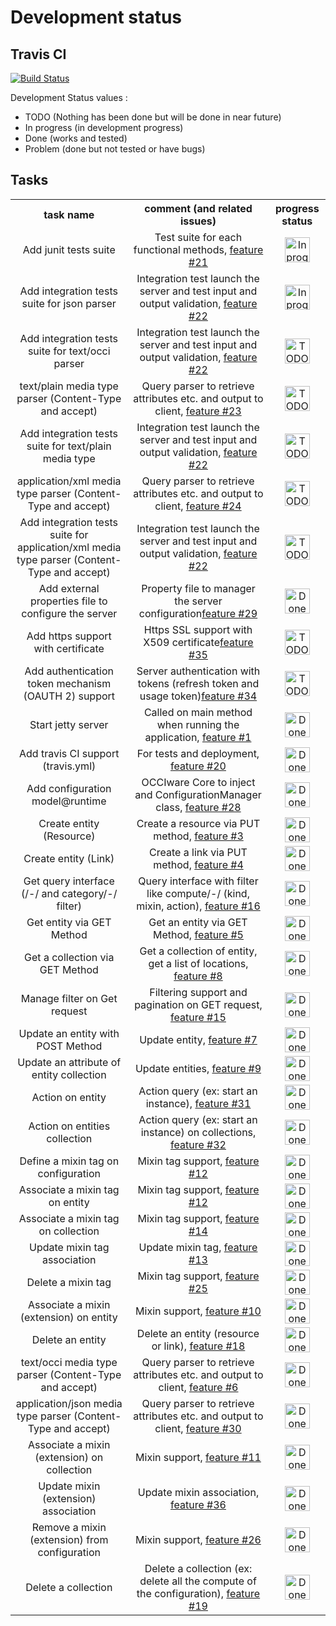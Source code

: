 # Development status
## Travis CI
[![Build Status](https://travis-ci.org/cgourdin/MartServer.svg?branch=master)](https://travis-ci.org/cgourdin/MartServer)

Development Status values :
* TODO (Nothing has been done but will be done in near future)
* In progress (in development progress)
* Done (works and tested)
* Problem (done but not tested or have bugs)

## Tasks
<table>
    <th>task name</th>
    <th>comment (and related issues)</th>
    <th>progress status</th>
    <tr>
        <td align="center">Add junit tests suite</td>
        <td align="center">Test suite for each functional methods, <a href="https://github.com/cgourdin/MartServer/issues/21">feature #21</a></td>
        <td align="center"><img src="https://raw.github.com/cgourdin/MartServer/master/doc/inprogress.png" alt="In progress" height="40" width="auto" /></td>
    </tr>
    <tr>
        <td align="center">Add integration tests suite for json parser</td>
        <td align="center">Integration test launch the server and test input and output validation, <a href="https://github.com/cgourdin/MartServer/issues/22">feature #22</a></td>
        <td align="center"><img src="https://raw.github.com/cgourdin/MartServer/master/doc/inprogress.png" alt="In progress" height="40" width="auto" /></td>
    </tr>
    <tr>
        <td align="center">Add integration tests suite for text/occi parser</td>
        <td align="center">Integration test launch the server and test input and output validation, <a href="https://github.com/cgourdin/MartServer/issues/22">feature #22</a></td>
        <td align="center"><img src="https://raw.github.com/cgourdin/MartServer/master/doc/todo.png" alt="TODO" height="40" width="auto" /></td>
    </tr>
    <tr>
        <td align="center">text/plain media type parser (Content-Type and accept)</td>
        <td align="center">Query parser to retrieve attributes etc. and output to client, <a href="https://github.com/cgourdin/MartServer/issues/23">feature #23</a></td>
        <td align="center"><img src="https://raw.github.com/cgourdin/MartServer/master/doc/todo.png" alt="TODO" height="40" width="auto" /></td>
    </tr>
    <tr>
        <td align="center">Add integration tests suite for text/plain media type</td>
        <td align="center">Integration test launch the server and test input and output validation,  <a href="https://github.com/cgourdin/MartServer/issues/22">feature #22</a></td>
        <td align="center"><img src="https://raw.github.com/cgourdin/MartServer/master/doc/todo.png" alt="TODO" height="40" width="auto" /></td>
    </tr>
    <tr>
        <td align="center">application/xml media type parser (Content-Type and accept)</td>
        <td align="center">Query parser to retrieve attributes etc. and output to client, <a href="https://github.com/cgourdin/MartServer/issues/24">feature #24</a></td>
        <td align="center"><img src="https://raw.github.com/cgourdin/MartServer/master/doc/todo.png" alt="TODO" height="40" width="auto" /></td>
    </tr>
    <tr>
        <td align="center">Add integration tests suite for application/xml media type parser (Content-Type and accept)</td>
        <td align="center">Integration test launch the server and test input and output validation, <a href="https://github.com/cgourdin/MartServer/issues/22">feature #22</a></td>
        <td align="center"><img src="https://raw.github.com/cgourdin/MartServer/master/doc/todo.png" alt="TODO" height="40" width="auto" /></td>
    </tr>
    <tr>
        <td align="center">Add external properties file to configure the server</td>
        <td align="center">Property file to manager the server configuration<a href="https://github.com/cgourdin/MartServer/issues/29">feature #29</a></td>
        <td align="center"><img src="https://raw.github.com/cgourdin/MartServer/master/doc/done.png" alt="Done" height="40" width="auto" /></td>
    </tr>
    <tr>
        <td align="center">Add https support with certificate</td>
        <td align="center">Https SSL support with X509 certificate<a href="https://github.com/cgourdin/MartServer/issues/35">feature #35</a></td>
        <td align="center"><img src="https://raw.github.com/cgourdin/MartServer/master/doc/todo.png" alt="TODO" height="40" width="auto" /></td>
    </tr>
    <tr>
        <td align="center">Add authentication token mechanism (OAUTH 2) support</td>
        <td align="center">Server authentication with tokens (refresh token and usage token)<a href="https://github.com/cgourdin/MartServer/issues/34">feature #34</a></td>
        <td align="center"><img src="https://raw.github.com/cgourdin/MartServer/master/doc/todo.png" alt="TODO" height="40" width="auto" /></td>
    </tr>
    <tr>
        <td align="center">Start jetty server</td>
        <td align="center">Called on main method when running the application, <a href="https://github.com/cgourdin/MartServer/issues/1">feature #1</a></td>
        <td align="center"><img src="https://raw.github.com/cgourdin/MartServer/master/doc/done.png" alt="Done" height="40" width="auto" /></td>
    </tr>
    <tr>
        <td align="center">Add travis CI support (travis.yml)</td>
        <td align="center">For tests and deployment, <a href="https://github.com/cgourdin/MartServer/issues/20">feature #20</a></td>
        <td align="center"><img src="https://raw.github.com/cgourdin/MartServer/master/doc/done.png" alt="Done" height="40" width="auto" /></td>
    </tr>
    <tr>
        <td align="center">Add configuration model@runtime</td>
        <td align="center">OCCIware Core to inject and ConfigurationManager class, <a href="https://github.com/cgourdin/MartServer/issues/28">feature #28</a></td>
        <td align="center"><img src="https://raw.github.com/cgourdin/MartServer/master/doc/done.png" alt="Done" height="40" width="auto" /></td>
    </tr>
    <tr>
        <td align="center">Create entity (Resource)</td>
        <td align="center">Create a resource via PUT method, <a href="https://github.com/cgourdin/MartServer/issues/3">feature #3</a></td>
        <td align="center"><img src="https://raw.github.com/cgourdin/MartServer/master/doc/done.png" alt="Done" height="40" width="auto" /></td>
    </tr>
    <tr>
        <td align="center">Create entity (Link)</td>
        <td align="center">Create a link via PUT method, <a href="https://github.com/cgourdin/MartServer/issues/4">feature #4</a></td>
        <td align="center"><img src="https://raw.github.com/cgourdin/MartServer/master/doc/done.png" alt="Done" height="40" width="auto" /></td>
    </tr>
    <tr>
        <td align="center">Get query interface (/-/ and category/-/ filter)</td>
        <td align="center">Query interface with filter like compute/-/ (kind, mixin, action), <a href="https://github.com/cgourdin/MartServer/issues/5">feature #16</a></td>
        <td align="center"><img src="https://raw.github.com/cgourdin/MartServer/master/doc/done.png" alt="Done" height="40" width="auto" /></td>
    </tr>
    <tr>
        <td align="center">Get entity via GET Method</td>
        <td align="center">Get an entity via GET Method, <a href="https://github.com/cgourdin/MartServer/issues/5">feature #5</a></td>
        <td align="center"><img src="https://raw.github.com/cgourdin/MartServer/master/doc/done.png" alt="Done" height="40" width="auto" /></td>
    </tr>
    <tr>
        <td align="center">Get a collection via GET Method</td>
        <td align="center">Get a collection of entity, get a list of locations, <a href="https://github.com/cgourdin/MartServer/issues/8">feature #8</a></td>
        <td align="center"><img src="https://raw.github.com/cgourdin/MartServer/master/doc/done.png" alt="Done" height="40" width="auto" /></td>
    </tr>
    <tr>
        <td align="center">Manage filter on Get request</td>
        <td align="center">Filtering support and pagination on GET request, <a href="https://github.com/cgourdin/MartServer/issues/15">feature #15</a></td>
        <td align="center"><img src="https://raw.github.com/cgourdin/MartServer/master/doc/done.png" alt="Done" height="40" width="auto" /></td>
    </tr>
    <tr>
        <td align="center">Update an entity with POST Method</td>
        <td align="center">Update entity, <a href="https://github.com/cgourdin/MartServer/issues/7">feature #7</a></td>
        <td align="center"><img src="https://raw.github.com/cgourdin/MartServer/master/doc/done.png" alt="Done" height="40" width="auto" /></td>
    </tr>
    <tr>
        <td align="center">Update an attribute of entity collection</td>
        <td align="center">Update entities, <a href="https://github.com/cgourdin/MartServer/issues/9">feature #9</a></td>
        <td align="center"><img src="https://raw.github.com/cgourdin/MartServer/master/doc/done.png" alt="Done" height="40" width="auto" /></td>
    </tr>
    <tr>
        <td align="center">Action on entity</td>
        <td align="center">Action query (ex: start an instance), <a href="https://github.com/cgourdin/MartServer/issues/31">feature #31</a></td>
        <td align="center"><img src="https://raw.github.com/cgourdin/MartServer/master/doc/done.png" alt="Done" height="40" width="auto" /></td>
    </tr>
    <tr>
        <td align="center">Action on entities collection</td>
        <td align="center">Action query (ex: start an instance) on collections, <a href="https://github.com/cgourdin/MartServer/issues/32">feature #32</a></td>
        <td align="center"><img src="https://raw.github.com/cgourdin/MartServer/master/doc/done.png" alt="Done" height="40" width="auto" /></td>
    </tr>
    <tr>
        <td align="center">Define a mixin tag on configuration</td>
        <td align="center">Mixin tag support, <a href="https://github.com/cgourdin/MartServer/issues/12">feature #12</a></td>
        <td align="center"><img src="https://raw.github.com/cgourdin/MartServer/master/doc/done.png" alt="Done" height="40" width="auto" /></td>
    </tr>
    <tr>
        <td align="center">Associate a mixin tag on entity</td>
        <td align="center">Mixin tag support, <a href="https://github.com/cgourdin/MartServer/issues/12">feature #12</a></td>
        <td align="center"><img src="https://raw.github.com/cgourdin/MartServer/master/doc/done.png" alt="Done" height="40" width="auto" /></td>
    </tr>
    <tr>
        <td align="center">Associate a mixin tag on collection</td>
        <td align="center">Mixin tag support, <a href="https://github.com/cgourdin/MartServer/issues/14">feature #14</a></td>
        <td align="center"><img src="https://raw.github.com/cgourdin/MartServer/master/doc/done.png" alt="Done" height="40" width="auto" /></td>
    </tr>
    <tr>
        <td align="center">Update mixin tag association</td>
        <td align="center">Update mixin tag, <a href="https://github.com/cgourdin/MartServer/issues/13">feature #13</a></td>
        <td align="center"><img src="https://raw.github.com/cgourdin/MartServer/master/doc/done.png" alt="Done" height="40" width="auto" /></td>
    </tr>
    <tr>
        <td align="center">Delete a mixin tag</td>
        <td align="center">Mixin tag support, <a href="https://github.com/cgourdin/MartServer/issues/25">feature #25</a></td>
        <td align="center"><img src="https://raw.github.com/cgourdin/MartServer/master/doc/done.png" alt="Done" height="40" width="auto" /></td>
    </tr>
    <tr>
        <td align="center">Associate a mixin (extension) on entity</td>
        <td align="center">Mixin support, <a href="https://github.com/cgourdin/MartServer/issues/10">feature #10</a></td>
        <td align="center"><img src="https://raw.github.com/cgourdin/MartServer/master/doc/done.png" alt="Done" height="40" width="auto" /></td>
    </tr>
    <tr>
        <td align="center">Delete an entity</td>
        <td align="center">Delete an entity (resource or link), <a href="https://github.com/cgourdin/MartServer/issues/18">feature #18</a></td>
        <td align="center"><img src="https://raw.github.com/cgourdin/MartServer/master/doc/done.png" alt="Done" height="40" width="auto" /></td>
    </tr>
    <tr>
        <td align="center">text/occi media type parser (Content-Type and accept)</td>
        <td align="center">Query parser to retrieve attributes etc. and output to client, <a href="https://github.com/cgourdin/MartServer/issues/6">feature #6</a></td>
        <td align="center"><img src="https://raw.github.com/cgourdin/MartServer/master/doc/done.png" alt="Done" height="40" width="auto" /></td>
    </tr>
    <tr>
        <td align="center">application/json media type parser (Content-Type and accept)</td>
        <td align="center">Query parser to retrieve attributes etc. and output to client, <a href="https://github.com/cgourdin/MartServer/issues/30">feature #30</a></td>
        <td align="center"><img src="https://raw.github.com/cgourdin/MartServer/master/doc/done.png" alt="Done" height="40" width="auto" /></td>
    </tr>
    <tr>
        <td align="center">Associate a mixin (extension) on collection</td>
        <td align="center">Mixin support, <a href="https://github.com/cgourdin/MartServer/issues/11">feature #11</a></td>
        <td align="center"><img src="https://raw.github.com/cgourdin/MartServer/master/doc/done.png" alt="Done" height="40" width="auto" /></td>
    </tr>
    <tr>
        <td align="center">Update mixin (extension) association</td>
        <td align="center">Update mixin association, <a href="https://github.com/cgourdin/MartServer/issues/36">feature #36</a></td>
        <td align="center"><img src="https://raw.github.com/cgourdin/MartServer/master/doc/done.png" alt="Done" height="40" width="auto" /></td>
    </tr>
    <tr>
        <td align="center">Remove a mixin (extension) from configuration</td>
        <td align="center">Mixin support, <a href="https://github.com/cgourdin/MartServer/issues/26">feature #26</a></td>
        <td align="center"><img src="https://raw.github.com/cgourdin/MartServer/master/doc/done.png" alt="Done" height="40" width="auto" /></td>
    </tr>
    <tr>
        <td align="center">Delete a collection</td>
        <td align="center">Delete a collection (ex: delete all the compute of the configuration), <a href="https://github.com/cgourdin/MartServer/issues/19">feature #19</a></td>
        <td align="center"><img src="https://raw.github.com/cgourdin/MartServer/master/doc/done.png" alt="Done" height="40" width="auto" /></td>
    </tr>
</table>


